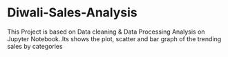 # Diwali-Sales-Analysis
This Project is based on Data cleaning &amp; Data Processing Analysis on Jupyter Notebook..Its shows the plot, scatter and bar graph of the trending sales by categories
